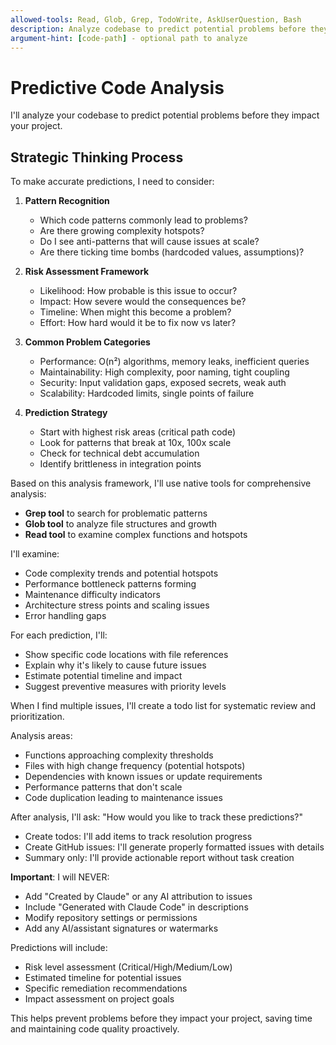 ```yaml
---
allowed-tools: Read, Glob, Grep, TodoWrite, AskUserQuestion, Bash
description: Analyze codebase to predict potential problems before they impact the project
argument-hint: [code-path] - optional path to analyze
---
```


# Predictive Code Analysis

I'll analyze your codebase to predict potential problems before they impact your project.

## Strategic Thinking Process

<think>
To make accurate predictions, I need to consider:

1. **Pattern Recognition**
   - Which code patterns commonly lead to problems?
   - Are there growing complexity hotspots?
   - Do I see anti-patterns that will cause issues at scale?
   - Are there ticking time bombs (hardcoded values, assumptions)?

2. **Risk Assessment Framework**
   - Likelihood: How probable is this issue to occur?
   - Impact: How severe would the consequences be?
   - Timeline: When might this become a problem?
   - Effort: How hard would it be to fix now vs later?

3. **Common Problem Categories**
   - Performance: O(n²) algorithms, memory leaks, inefficient queries
   - Maintainability: High complexity, poor naming, tight coupling
   - Security: Input validation gaps, exposed secrets, weak auth
   - Scalability: Hardcoded limits, single points of failure

4. **Prediction Strategy**
   - Start with highest risk areas (critical path code)
   - Look for patterns that break at 10x, 100x scale
   - Check for technical debt accumulation
   - Identify brittleness in integration points
</think>

Based on this analysis framework, I'll use native tools for comprehensive analysis:
- **Grep tool** to search for problematic patterns
- **Glob tool** to analyze file structures and growth
- **Read tool** to examine complex functions and hotspots

I'll examine:
- Code complexity trends and potential hotspots
- Performance bottleneck patterns forming
- Maintenance difficulty indicators
- Architecture stress points and scaling issues
- Error handling gaps

For each prediction, I'll:
- Show specific code locations with file references
- Explain why it's likely to cause future issues
- Estimate potential timeline and impact
- Suggest preventive measures with priority levels

When I find multiple issues, I'll create a todo list for systematic review and prioritization.

Analysis areas:
- Functions approaching complexity thresholds
- Files with high change frequency (potential hotspots)
- Dependencies with known issues or update requirements
- Performance patterns that don't scale
- Code duplication leading to maintenance issues

After analysis, I'll ask: "How would you like to track these predictions?"
- Create todos: I'll add items to track resolution progress
- Create GitHub issues: I'll generate properly formatted issues with details
- Summary only: I'll provide actionable report without task creation

**Important**: I will NEVER:
- Add "Created by Claude" or any AI attribution to issues
- Include "Generated with Claude Code" in descriptions
- Modify repository settings or permissions
- Add any AI/assistant signatures or watermarks

Predictions will include:
- Risk level assessment (Critical/High/Medium/Low)
- Estimated timeline for potential issues
- Specific remediation recommendations
- Impact assessment on project goals

This helps prevent problems before they impact your project, saving time and maintaining code quality proactively.